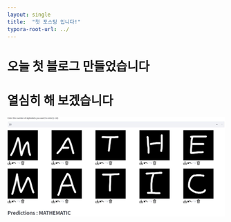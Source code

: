 ```yaml
---
layout: single
title:  "첫 포스팅 입니다!"
typora-root-url: ../
---
```

# 오늘 첫 블로그 만들었습니다
# 열심히 해 보겠습니다

![example](/images/2023-05-17-first/example-1684395347363-20.JPG)

